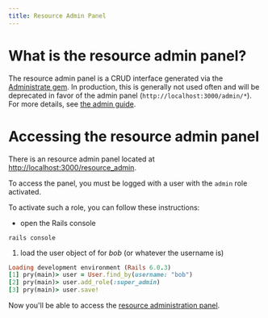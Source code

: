 ```yaml
---
title: Resource Admin Panel
---
```


# What is the resource admin panel?

The resource admin panel is a CRUD interface generated via the
[Administrate gem](https://github.com/thoughtbot/administrate). In production,
this is generally not used often and will be deprecated in favor of the admin
panel (`http://localhost:3000/admin/*`). For more details, see
[the admin guide](/admin).

# Accessing the resource admin panel

There is an resource admin panel located at
<http://localhost:3000/resource_admin>.

To access the panel, you must be logged with a user with the `admin` role
activated.

To activate such a role, you can follow these instructions:

- open the Rails console

```shell
rails console
```

1. load the user object of for _bob_ (or whatever the username is)

```ruby
Loading development environment (Rails 6.0.3)
[1] pry(main)> user = User.find_by(username: "bob")
[2] pry(main)> user.add_role(:super_admin)
[3] pry(main)> user.save!
```

Now you'll be able to access the
[resource administration panel](http://localhost:3000/resource_admin).
